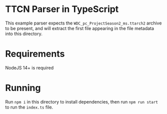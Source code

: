 # TTCN Parser in TypeScript
This example parser expects the `WDC_pc_ProjectSeason2_ms.ttarch2` archive to be present, and will extract the first
file appearing in the file metadata into this directory.

# Requirements
NodeJS 14+ is required

# Running
Run `npm i` in this directory to install dependencies, then run `npm run start` to run the `index.ts` file.
